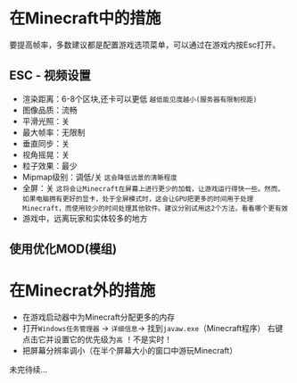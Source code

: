 # 在Minecraft中的措施
要提高帧率，多数建议都是配置游戏选项菜单，可以通过在游戏内按Esc打开。

## ESC - 视频设置
* 渲染距离：6-8个区块,还卡可以更低
`越低能见度越小(服务器有限制视距)`
* 图像品质：流畅
* 平滑光照：关 
* 最大帧率：无限制
* 垂直同步：关
* 视角摇晃：关
* 粒子效果：最少
* Mipmap级别：调低/关
`这会降低远景的清晰程度`
* 全屏：关
`这将会让Minecraft在屏幕上进行更少的加载，让游戏运行得快一些。然而，如果电脑拥有更好的显卡，处于全屏模式时，这会让GPU把更多的时间用于处理Minecraft，而使用较少的时间处理其他软件。建议分别试用这2个方法，看看哪个更有效`
* 游戏中，远离玩家和实体较多的地方
## 使用优化MOD(模组)

# 在Minecrat外的措施
* 在游戏启动器中为Minecraft分配更多的内存
* 打开`Windows任务管理器` → `详细信息`→ 找到`javaw.exe`（Minecraft程序）
  右键点击它并设置它的优先级为`高` ！不是实时！
* 把屏幕分辨率调小（在半个屏幕大小的窗口中游玩Minecraft）

未完待续...
